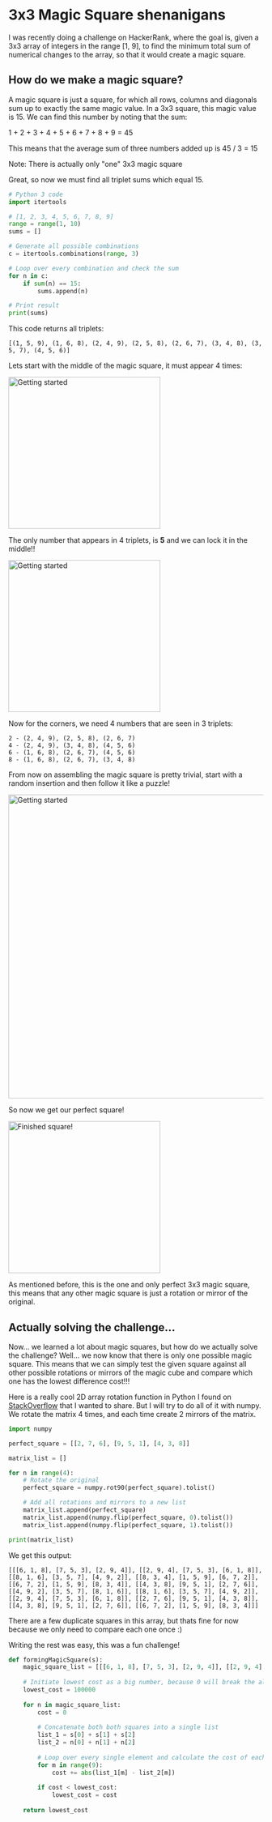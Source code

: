 # 3x3 Magic Square shenanigans

I was recently doing a challenge on HackerRank, where the goal is, given a 3x3 array of integers in the range [1, 9], to find the minimum total sum of numerical changes to the array, so that it would create a magic square.

## How do we make a magic square?

A magic square is just a square, for which all rows, columns and diagonals sum up to exactly the same magic value. In a 3x3 square, this magic value is 15. We can find this number by noting that the sum:

1 + 2 + 3 + 4 + 5 + 6 + 7 + 8 + 9 = 45

This means that the average sum of three numbers added up is 45 / 3 = 15

Note: There is actually only "one" 3x3 magic square

Great, so now we must find all triplet sums which equal 15.

```py
# Python 3 code
import itertools

# [1, 2, 3, 4, 5, 6, 7, 8, 9]
range = range(1, 10)
sums = []

# Generate all possible combinations
c = itertools.combinations(range, 3)

# Loop over every combination and check the sum
for n in c:
    if sum(n) == 15:
        sums.append(n)

# Print result
print(sums)
```
This code returns all triplets:
```
[(1, 5, 9), (1, 6, 8), (2, 4, 9), (2, 5, 8), (2, 6, 7), (3, 4, 8), (3, 5, 7), (4, 5, 6)]
```

Lets start with the middle of the magic square, it must appear 4 times:

<img src="https://imgur.com/a/4joZ1uy" style='width: 300px' alt="Getting started" />

The only number that appears in 4 triplets, is **5** and we can lock it in the middle!!

<img src="https://imgur.com/a/2nu0pS5" style='width: 300px' alt="Getting started" />

Now for the corners, we need 4 numbers that are seen in 3 triplets:

```
2 - (2, 4, 9), (2, 5, 8), (2, 6, 7)
4 - (2, 4, 9), (3, 4, 8), (4, 5, 6)
6 - (1, 6, 8), (2, 6, 7), (4, 5, 6)
8 - (1, 6, 8), (2, 6, 7), (3, 4, 8)
```
From now on assembling the magic square is pretty trivial, start with a random insertion and then follow it like a puzzle!

<img src="https://imgur.com/a/g8jVh23" style='width: 600px' alt="Getting started" />

So now we get our perfect square!

<img src="https://imgur.com/a/cHcQrzk" style='width: 300px' alt="Finished square!" />

As mentioned before, this is the one and only perfect 3x3 magic square, this means that any other magic square is just a rotation or mirror of the original.

## Actually solving the challenge...

Now... we learned a lot about magic squares, but how do we actually solve the challenge? Well... we now know that there is only one possible magic square. This means that we can simply test the given square against all other possible rotations or mirrors of the magic cube and compare which one has the lowest difference cost!!!

Here is a really cool 2D array rotation function in Python I found on [StackOverflow](https://stackoverflow.com/questions/8421337/rotating-a-two-dimensional-array-in-python) that I wanted to share. But I will try to do all of it with numpy. We rotate the matrix 4 times, and each time create 2 mirrors of the matrix.

```py
import numpy

perfect_square = [[2, 7, 6], [9, 5, 1], [4, 3, 8]]

matrix_list = []

for n in range(4): 
    # Rotate the original 
    perfect_square = numpy.rot90(perfect_square).tolist()

    # Add all rotations and mirrors to a new list
    matrix_list.append(perfect_square)
    matrix_list.append(numpy.flip(perfect_square, 0).tolist())
    matrix_list.append(numpy.flip(perfect_square, 1).tolist())

print(matrix_list)
```
We get this output:
```
[[[6, 1, 8], [7, 5, 3], [2, 9, 4]], [[2, 9, 4], [7, 5, 3], [6, 1, 8]], [[8, 1, 6], [3, 5, 7], [4, 9, 2]], [[8, 3, 4], [1, 5, 9], [6, 7, 2]], [[6, 7, 2], [1, 5, 9], [8, 3, 4]], [[4, 3, 8], [9, 5, 1], [2, 7, 6]], [[4, 9, 2], [3, 5, 7], [8, 1, 6]], [[8, 1, 6], [3, 5, 7], [4, 9, 2]], [[2, 9, 4], [7, 5, 3], [6, 1, 8]], [[2, 7, 6], [9, 5, 1], [4, 3, 8]], [[4, 3, 8], [9, 5, 1], [2, 7, 6]], [[6, 7, 2], [1, 5, 9], [8, 3, 4]]]
```
There are a few duplicate squares in this array, but thats fine for now because we only need to compare each one once :)

Writing the rest was easy, this was a fun challenge!

```py 
def formingMagicSquare(s):
    magic_square_list = [[[6, 1, 8], [7, 5, 3], [2, 9, 4]], [[2, 9, 4], [7, 5, 3], [6, 1, 8]], [[8, 1, 6], [3, 5, 7], [4, 9, 2]], [[8, 3, 4], [1, 5, 9], [6, 7, 2]], [[6, 7, 2], [1, 5, 9], [8, 3, 4]], [[4, 3, 8], [9, 5, 1], [2, 7, 6]], [[4, 9, 2], [3, 5, 7], [8, 1, 6]], [[8, 1, 6], [3, 5, 7], [4, 9, 2]], [[2, 9, 4], [7, 5, 3], [6, 1, 8]], [[2, 7, 6], [9, 5, 1], [4, 3, 8]], [[4, 3, 8], [9, 5, 1], [2, 7, 6]], [[6, 7, 2], [1, 5, 9], [8, 3, 4]]]
    
    # Initiate lowest cost as a big number, because 0 will break the algorithm
    lowest_cost = 100000
    
    for n in magic_square_list:
        cost = 0
        
        # Concatenate both both squares into a single list
        list_1 = s[0] + s[1] + s[2]
        list_2 = n[0] + n[1] + n[2]
        
        # Loop over every single element and calculate the cost of each replacement
        for m in range(9):
            cost += abs(list_1[m] - list_2[m])
        
        if cost < lowest_cost:
            lowest_cost = cost
    
    return lowest_cost
```
